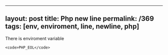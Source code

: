 ---
layout: post
title: Php new line
permalink: /369
tags: [env, enviroment, line, newline, php]
----

There is enviroment variable

    
    <code>PHP_EOL</code>


